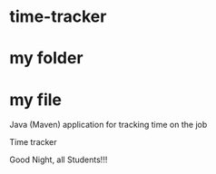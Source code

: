 # time-tracker
# my folder
# my file

Java (Maven) application for tracking time on the job

Time tracker

Good Night, all Students!!!
